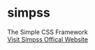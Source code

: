 # simpss
The Simple CSS Framework
<br>
<a href="https://simpss.pages.dev" target="_blank">Visit Simpss Offical Website</a>
